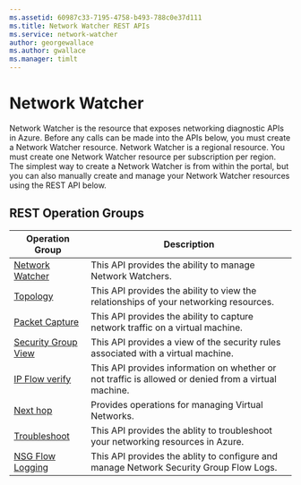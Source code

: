 ```yaml
---
ms.assetid: 60987c33-7195-4758-b493-788c0e37d111
ms.title: Network Watcher REST APIs
ms.service: network-watcher
author: georgewallace
ms.author: gwallace
ms.manager: timlt
---
```



# Network Watcher

Network Watcher is the resource that exposes networking diagnostic APIs in Azure. Before any calls can be made into the APIs below, you must create a Network Watcher resource. Network Watcher is a regional resource. You must create one Network Watcher resource per subscription per region. The simplest way to create a Network Watcher is from within the portal, but you can also manually create and manage your Network Watcher resources using the REST API below.

## REST Operation Groups

|Operation Group|Description|
|---|---|
|[Network Watcher](network-watcher-rest-api.md) |This API provides the ability to manage Network Watchers.|
|[Topology](topology/topology-rest-api.md)   | This API provides the ability to view the relationships of your networking resources. |
|[Packet Capture](packet-capture/packet-capture-rest-api.md)   |This API provides the ability to capture network traffic on a virtual machine.| 
|[Security Group View](security-group-view/security-group-view-rest-api.md)   | This API provides a view of the security rules associated with a virtual machine.| 
|[IP Flow verify](ip-flow-verify/ip-flow-verify-rest-api.md)  |This API provides information on whether or not traffic is allowed or denied from a virtual machine.| 
|[Next hop](next-hop/next-hop-rest-api.md)  |Provides operations for managing Virtual Networks.| 
|[Troubleshoot](troubleshoot/troubleshoot-rest-api.md)   |This API provides the ablity to troubleshoot your networking resources in Azure.| 
|[NSG Flow Logging](network-security-group-flow-logs/network-security-group-flow-logs-rest-api.md)   |This API provides the ablity to configure and manage Network Security Group Flow Logs.| 
